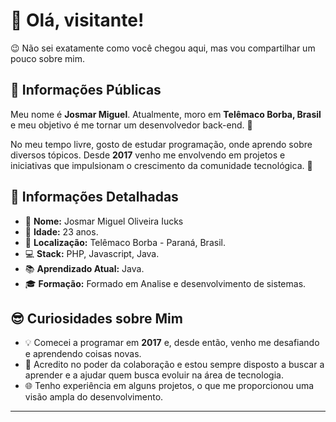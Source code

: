 # 👋 Olá, visitante!

😉 Não sei exatamente como você chegou aqui, mas vou compartilhar um pouco sobre mim. 

## 🌟 Informações Públicas

Meu nome é **Josmar Miguel**. Atualmente, moro em **Telêmaco Borba, Brasil** e meu objetivo é me tornar um desenvolvedor back-end. 🚀

No meu tempo livre, gosto de estudar programação, onde aprendo sobre diversos tópicos. Desde **2017** venho me envolvendo em projetos e iniciativas que impulsionam o crescimento da comunidade tecnológica. 🤝

## 📝 Informações Detalhadas

<!-- Coloque suas informações pessoais que você deseja compartilhar -->

- 👤 **Nome:** Josmar Miguel Oliveira Iucks   
- 🎂 **Idade:** 23 anos.   
- 📍 **Localização:** Telêmaco Borba - Paraná, Brasil.
- 💻 **Stack:** PHP, Javascript, Java. 
- 📚 **Aprendizado Atual:** Java.   
- 🎓 **Formação:** Formado em Analise e desenvolvimento de sistemas. 

## 😎 Curiosidades sobre Mim

<!-- Coloque alguma curiosidade pra mostrar que você não é só código -->

- 💡 Comecei a programar em **2017** e, desde então, venho me desafiando e aprendendo coisas novas.   
- 🤗 Acredito no poder da colaboração e estou sempre disposto a buscar a aprender e a ajudar quem busca evoluir na área de tecnologia.   
- 🌐 Tenho experiência em alguns projetos, o que me proporcionou uma visão ampla do desenvolvimento.   

---
